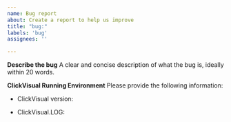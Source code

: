 ```yaml
---
name: Bug report
about: Create a report to help us improve
title: "bug:"
labels: 'bug'
assignees: ''

---
```


**Describe the bug**
A clear and concise description of what the bug is, ideally within 20 words.

**ClickVisual Running Environment**
Please provide the following information:

- ClickVisual version:

- ClickVisual.LOG:

